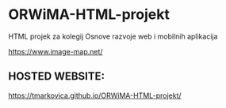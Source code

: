 # ORWiMA-HTML-projekt
HTML projek za kolegij Osnove razvoje web i mobilnih aplikacija

https://www.image-map.net/

## HOSTED WEBSITE:
https://tmarkovica.github.io/ORWiMA-HTML-projekt/
